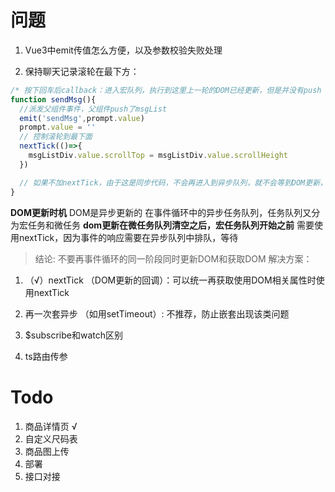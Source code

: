 # 问题
1. Vue3中emit传值怎么方便，以及参数校验失败处理

2. 保持聊天记录滚轮在最下方：
```js
/* 按下回车后callback：进入宏队列，执行到这里上一轮的DOM已经更新，但是并没有push */
function sendMsg(){
  //派发父组件事件，父组件push了msgList
  emit('sendMsg',prompt.value) 
  prompt.value = ''
  // 控制滚轮到最下面
  nextTick(()=>{
    msgListDiv.value.scrollTop = msgListDiv.value.scrollHeight
  })

  // 如果不加nextTick，由于这是同步代码，不会再进入到异步队列，就不会等到DOM更新，所以会少一个msg的高度！
}
```

**DOM更新时机**
DOM是异步更新的
在事件循环中的异步任务队列，任务队列又分为宏任务和微任务
**dom更新在微任务队列清空之后，宏任务队列开始之前**
需要使用nextTick，因为事件的响应需要在异步队列中排队，等待

> 结论: 不要再事件循环的同一阶段同时更新DOM和获取DOM
解决方案：
1. （√）nextTick （DOM更新的回调）：可以统一再获取使用DOM相关属性时使用nextTick 
2. 再一次套异步 （如用setTimeout）: 不推荐，防止嵌套出现该类问题



3. $subscribe和watch区别
4. ts路由传参




# Todo
1. 商品详情页 √
2. 自定义尺码表
3. 商品图上传
4. 部署
5. 接口对接